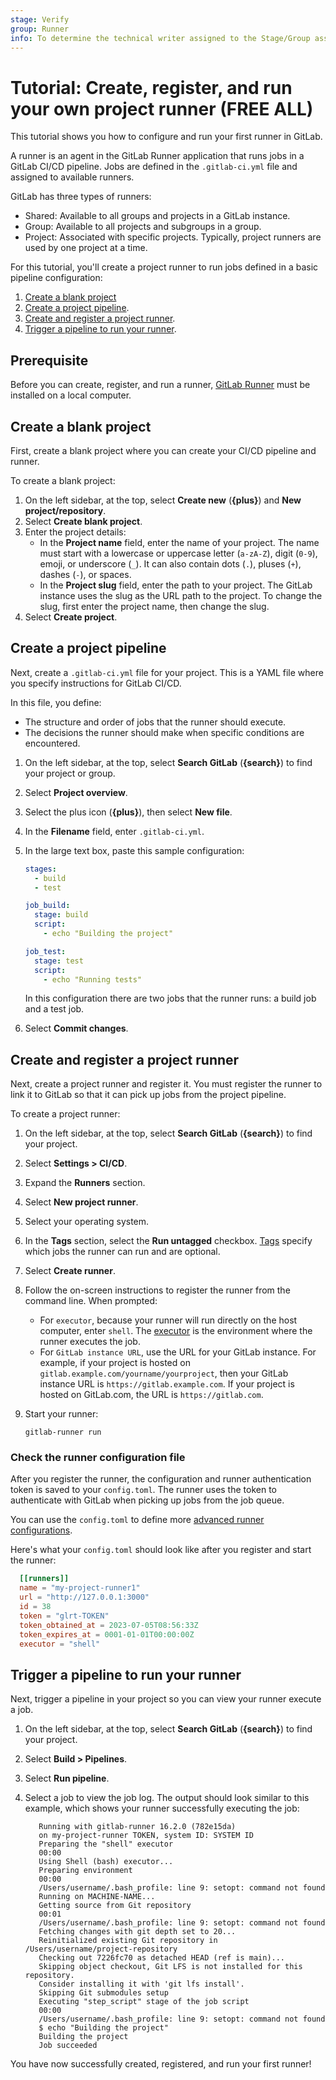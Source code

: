 ```yaml
---
stage: Verify
group: Runner
info: To determine the technical writer assigned to the Stage/Group associated with this page, see https://about.gitlab.com/handbook/product/ux/technical-writing/#assignments
---
```


# Tutorial: Create, register, and run your own project runner **(FREE ALL)**

This tutorial shows you how to configure and run your first runner in GitLab.

A runner is an agent in the GitLab Runner application that runs jobs in a GitLab CI/CD pipeline.
Jobs are defined in the `.gitlab-ci.yml` file and assigned to available runners.

GitLab has three types of runners:

- Shared: Available to all groups and projects in a GitLab instance.
- Group: Available to all projects and subgroups in a group.
- Project: Associated with specific projects. Typically, project runners are used by one project at a time.

For this tutorial, you'll create a project runner to run jobs defined in a basic pipeline
configuration:

1. [Create a blank project](#create-a-blank-project)
1. [Create a project pipeline](#create-a-project-pipeline).
1. [Create and register a project runner](#create-and-register-a-project-runner).
1. [Trigger a pipeline to run your runner](#trigger-a-pipeline-to-run-your-runner).

## Prerequisite

Before you can create, register, and run a runner,  [GitLab Runner](https://docs.gitlab.com/runner/install/) must be installed on a local computer.

## Create a blank project

First, create a blank project where you can create your CI/CD pipeline and runner.

To create a blank project:

1. On the left sidebar, at the top, select **Create new** (**{plus}**) and **New project/repository**.
1. Select **Create blank project**.
1. Enter the project details:
   - In the **Project name** field, enter the name of your project. The name must start with a lowercase or uppercase letter (`a-zA-Z`), digit (`0-9`), emoji, or underscore (`_`). It can also contain dots (`.`), pluses (`+`), dashes (`-`), or spaces.
   - In the **Project slug** field, enter the path to your project. The GitLab instance uses the
     slug as the URL path to the project. To change the slug, first enter the project name,
     then change the slug.
1. Select **Create project**.

## Create a project pipeline

Next, create a `.gitlab-ci.yml` file for your project. This is a YAML file where you specify instructions for GitLab CI/CD.

In this file, you define:

- The structure and order of jobs that the runner should execute.
- The decisions the runner should make when specific conditions are encountered.

1. On the left sidebar, at the top, select **Search GitLab** (**{search}**) to find your project or group.
1. Select **Project overview**.
1. Select the plus icon (**{plus}**), then select **New file**.
1. In the **Filename** field, enter `.gitlab-ci.yml`.
1. In the large text box, paste this sample configuration:

   ```yaml
   stages:
     - build
     - test

   job_build:
     stage: build
     script:
       - echo "Building the project"

   job_test:
     stage: test
     script:
       - echo "Running tests"
   ```

   In this configuration there are two jobs that the runner runs: a build job and a test job.
1. Select **Commit changes**.

## Create and register a project runner

Next, create a project runner and register it. You must register the runner to link it
to GitLab so that it can pick up jobs from the project pipeline.

To create a project runner:

1. On the left sidebar, at the top, select **Search GitLab** (**{search}**) to find your project.
1. Select **Settings > CI/CD**.
1. Expand the **Runners** section.
1. Select **New project runner**.
1. Select your operating system.
1. In the **Tags** section, select the **Run untagged** checkbox. [Tags](../../ci/runners/configure_runners.md#use-tags-to-control-which-jobs-a-runner-can-run) specify which jobs
   the runner can run and are optional.
1. Select **Create runner**.
1. Follow the on-screen instructions to register the runner from the command line. When prompted:
   - For `executor`, because your runner will run directly on the host computer, enter `shell`. The [executor](https://docs.gitlab.com/runner/executors/)
     is the environment where the runner executes the job.
   - For `GitLab instance URL`, use the URL for your GitLab instance. For example, if your project
     is hosted on `gitlab.example.com/yourname/yourproject`, then your GitLab instance URL is `https://gitlab.example.com`.
     If your project is hosted on GitLab.com, the URL is `https://gitlab.com`.
1. Start your runner:

   ```shell
   gitlab-runner run
   ```

### Check the runner configuration file

After you register the runner, the configuration and runner authentication token is saved to your `config.toml`. The runner uses the
token to authenticate with GitLab when picking up jobs from the job queue.

You can use the `config.toml` to
define more [advanced runner configurations](https://docs.gitlab.com/runner/configuration/advanced-configuration.html).

Here's what your `config.toml` should look like after you register and start the runner:

```toml
  [[runners]]
  name = "my-project-runner1"
  url = "http://127.0.0.1:3000"
  id = 38
  token = "glrt-TOKEN"
  token_obtained_at = 2023-07-05T08:56:33Z
  token_expires_at = 0001-01-01T00:00:00Z
  executor = "shell"
```

## Trigger a pipeline to run your runner

Next, trigger a pipeline in your project so you can view your runner execute a job.

1. On the left sidebar, at the top, select **Search GitLab** (**{search}**) to find your project.
1. Select **Build > Pipelines**.
1. Select **Run pipeline**.
1. Select a job to view the job log. The output should look similar to this example, which shows
   your runner successfully executing the job:

   ```shell
      Running with gitlab-runner 16.2.0 (782e15da)
      on my-project-runner TOKEN, system ID: SYSTEM ID
      Preparing the "shell" executor
      00:00
      Using Shell (bash) executor...
      Preparing environment
      00:00
      /Users/username/.bash_profile: line 9: setopt: command not found
      Running on MACHINE-NAME...
      Getting source from Git repository
      00:01
      /Users/username/.bash_profile: line 9: setopt: command not found
      Fetching changes with git depth set to 20...
      Reinitialized existing Git repository in /Users/username/project-repository
      Checking out 7226fc70 as detached HEAD (ref is main)...
      Skipping object checkout, Git LFS is not installed for this repository.
      Consider installing it with 'git lfs install'.
      Skipping Git submodules setup
      Executing "step_script" stage of the job script
      00:00
      /Users/username/.bash_profile: line 9: setopt: command not found
      $ echo "Building the project"
      Building the project
      Job succeeded

   ```

You have now successfully created, registered, and run your first runner!
